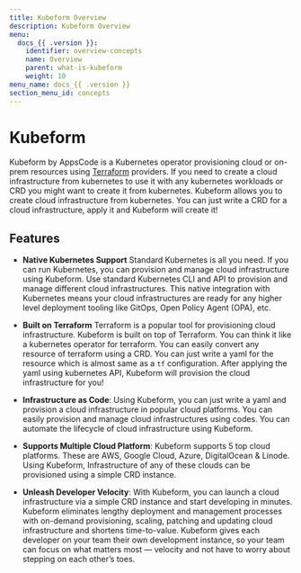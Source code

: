 ```yaml
---
title: Kubeform Overview
description: Kubeform Overview
menu:
  docs_{{ .version }}:
    identifier: overview-concepts
    name: Overview
    parent: what-is-kubeform
    weight: 10
menu_name: docs_{{ .version }}
section_menu_id: concepts
---
```


# Kubeform

 Kubeform by AppsCode is a Kubernetes operator provisioning cloud or on-prem resources using [Terraform](https://terraform.io) providers. If you need to create a cloud infrastructure from kubernetes to use it with any kubernetes workloads or CRD you might want to create it from kubernetes. Kubeform allows you to create cloud infrastructure from kubernetes. You can just write a CRD for a cloud infrastructure, apply it and Kubeform will create it!

## Features

- **Native Kubernetes Support**
  Standard Kubernetes is all you need. If you can run Kubernetes, you can provision and manage cloud infrastructure using Kubeform. Use standard Kubernetes CLI and API to provision and manage different cloud infrastructures. This native integration with Kubernetes means your cloud infrastructures are ready for any higher level deployment tooling like GitOps, Open Policy Agent (OPA), etc.

- **Built on Terraform**
  Terraform is a popular tool for provisioning cloud infrastructure. Kubeform is built on top of Terraform. You can think it like a kubernetes operator for terraform. You can easily convert any resource of terraform using a CRD. You can just write a yaml for the resource which is almost same as a `tf` configuration. After applying the yaml using kubernetes API, Kubeform will provision the cloud infrastructure for you!

- **Infrastructure as Code**:
  Using Kubeform, you can just write a yaml and provision a cloud infrastructure in popular cloud platforms. You can easily provision and manage cloud infrastructures using codes. You can automate the lifecycle of cloud infrastructure using Kubeform.

- **Supports Multiple Cloud Platform**:
  Kubeform supports 5 top cloud platforms. These are AWS, Google Cloud, Azure, DigitalOcean & Linode. Using Kubeform, Infrastructure of any of these clouds can be provisioned using a simple CRD instance.

- **Unleash Developer Velocity**:
  With Kubeform, you can launch a cloud infrastructure via a simple CRD instance and start developing in minutes. Kubeform eliminates lengthy deployment and management processes with on-demand provisioning, scaling, patching and updating cloud infrastructure and shortens time-to-value. Kubeform gives each developer on your team their own development instance, so your team can focus on what matters most — velocity and not have to worry about stepping on each other’s toes.
